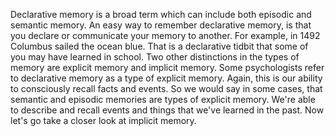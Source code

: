 Declarative memory is a broad term which can include both episodic and semantic
memory. An easy way to remember declarative memory, is that you declare or
communicate your memory to another. For example, in 1492 Columbus sailed the
ocean blue. That is a declarative tidbit that some of you may have learned in
school. Two other distinctions in the types of memory are explicit memory and
implicit memory. Some psychologists refer to declarative memory as a type of
explicit memory. Again, this is our ability to consciously recall facts and
events. So we would say in some cases, that semantic and episodic memories are
types of explicit memory. We're able to describe and recall events and things
that we've learned in the past. Now let's go take a closer look at implicit
memory.
